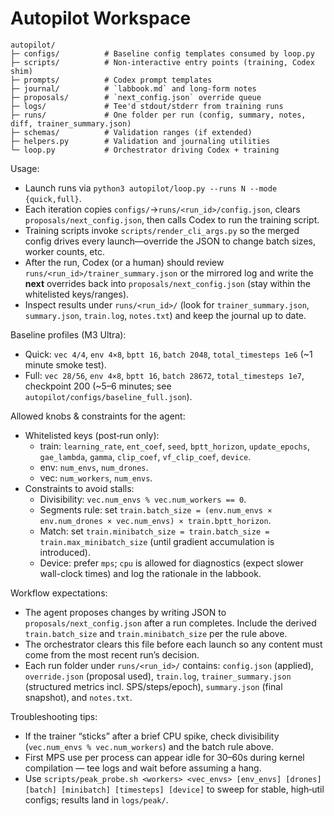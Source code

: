 # Autopilot Workspace

```
autopilot/
├─ configs/          # Baseline config templates consumed by loop.py
├─ scripts/          # Non-interactive entry points (training, Codex shim)
├─ prompts/          # Codex prompt templates
├─ journal/          # `labbook.md` and long-form notes
├─ proposals/        # `next_config.json` override queue
├─ logs/             # Tee'd stdout/stderr from training runs
├─ runs/             # One folder per run (config, summary, notes, diff, trainer_summary.json)
├─ schemas/          # Validation ranges (if extended)
├─ helpers.py        # Validation and journaling utilities
└─ loop.py           # Orchestrator driving Codex + training
```

Usage:
- Launch runs via `python3 autopilot/loop.py --runs N --mode {quick,full}`.
- Each iteration copies `configs/`->`runs/<run_id>/config.json`, clears `proposals/next_config.json`, then calls Codex to run the training script.
- Training scripts invoke `scripts/render_cli_args.py` so the merged config drives every launch—override the JSON to change batch sizes, worker counts, etc.
- After the run, Codex (or a human) should review `runs/<run_id>/trainer_summary.json` or the mirrored log and write the **next** overrides back into `proposals/next_config.json` (stay within the whitelisted keys/ranges).
- Inspect results under `runs/<run_id>/` (look for `trainer_summary.json`, `summary.json`, `train.log`, `notes.txt`) and keep the journal up to date.

Baseline profiles (M3 Ultra):
- Quick: `vec 4/4`, `env 4×8`, `bptt 16`, `batch 2048`, `total_timesteps 1e6` (~1 minute smoke test).
- Full: `vec 28/56`, `env 4×8`, `bptt 16`, `batch 28672`, `total_timesteps 1e7`, checkpoint 200 (~5–6 minutes; see `autopilot/configs/baseline_full.json`).

Allowed knobs & constraints for the agent:
- Whitelisted keys (post‑run only):
  - train: `learning_rate`, `ent_coef`, `seed`, `bptt_horizon`, `update_epochs`, `gae_lambda`, `gamma`, `clip_coef`, `vf_clip_coef`, `device`.
  - env: `num_envs`, `num_drones`.
  - vec: `num_workers`, `num_envs`.
- Constraints to avoid stalls:
  - Divisibility: `vec.num_envs % vec.num_workers == 0`.
  - Segments rule: set `train.batch_size = (env.num_envs × env.num_drones × vec.num_envs) × train.bptt_horizon`.
  - Match: set `train.minibatch_size = train.batch_size = train.max_minibatch_size` (until gradient accumulation is introduced).
  - Device: prefer `mps`; `cpu` is allowed for diagnostics (expect slower wall-clock times) and log the rationale in the labbook.

Workflow expectations:
- The agent proposes changes by writing JSON to `proposals/next_config.json` after a run completes. Include the derived `train.batch_size` and `train.minibatch_size` per the rule above.
- The orchestrator clears this file before each launch so any content must come from the most recent run’s decision.
- Each run folder under `runs/<run_id>/` contains: `config.json` (applied), `override.json` (proposal used), `train.log`, `trainer_summary.json` (structured metrics incl. SPS/steps/epoch), `summary.json` (final snapshot), and `notes.txt`.

Troubleshooting tips:
- If the trainer “sticks” after a brief CPU spike, check divisibility (`vec.num_envs % vec.num_workers`) and the batch rule above.
- First MPS use per process can appear idle for 30–60s during kernel compilation — tee logs and wait before assuming a hang.
- Use `scripts/peak_probe.sh <workers> <vec_envs> [env_envs] [drones] [batch] [minibatch] [timesteps] [device]` to sweep for stable, high‑util configs; results land in `logs/peak/`.
